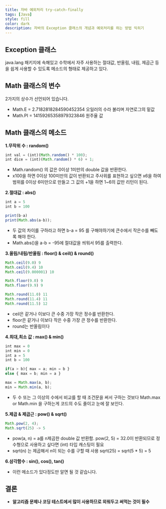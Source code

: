 ```yaml
---
title: 자바 예외처리 try-catch-finally
tags: [Java]
style: fill
color: dark
description: 자바의 Exception 클래스의 개념과 예외처리를 하는 방법 익히기
---
```


## Exception 클래스
java.lang 패키지에 속해있고 수학에서 자주 사용하는 절대값, 반올림, 내림, 제곱근 등을 쉽게 사용할 수 있도록 메소드의 형태로 제공하고 있다.

## Math 클래스의 변수
2가지의 상수가 선언되어 있습니다.
- Math.E = 2.7182818284590452354 오일러의 수라 불리며 자연로그의 밑값
- Math.PI = 14159265358979323846 원주율 값

## Math 클래스의 메소드
**1.무작위 수 : random()**
```javascript
int val = (int)(Math.random() * 100);
int dice = (int)(Math.random() * 6) + 1;
```
- Math.random() 의 값은 0이상 1미만의 double 값을 반환한다.
- x100을 하면 0이상 100미만의 값이 반환되고 주사위를 표현하고 싶으면 x6을 하여 범위를 0이상 6미만으로 만들고 그 값의 +1을 하면 1~6의 값만 리턴이 된다.

**2.절대값 : abs()**
```javascript
int a = 5
int b = 100

print(b-a)
print(Math.abs(a-b));
```
- 두 값의 차이를 구하라고 하면 b-a = 95 를 구해야하기에 큰수에서 작은수를 빼도록 해야 한다.
- Math.abs()을 a-b = -95에 절대값을 씌워서 95를 출력한다.

**3.올림/내림/반올림 : floor() & ceil() & round()**
```javascript
Math.ceil(9.0) 9
Math.ceil(9.4) 10
Math.ceil(9.000001) 10

Math.floor(9.0) 9
Math.floor(9.9) 9

Math.round(11.0) 11
Math.round(11.4) 11
Math.round(11.5) 12

```
- ceil은 같거나 이보다 큰 수중 가장 작은 정수를 반환한다.
- floor은 같거나 이보다 작은 수중 가장 큰 정수를 반환한다.
- round는 반올림이다

**4.최대,최소 값 : max() & min()**
```javascript
int max = 0
int min = 0
int a = 5
int b = 100

if(a > b){ max = a; min = b }
else { max = b; min = a }

max = Math.max(a, b);
min = Math.min(a, b);
```
- 두 수 또는 그 이상의 수에서 비교를 할 때 조건문을 써서 구하는 것보다 Math.max or Math.min 을 구하는게 코드의 수도 줄이고 눈에 잘 보인다.

**5.제곱 & 제곱근 : pow() & sqrt()**
```javascript
Math.pow(2, 4);
Math.sqrt(25) -> 5
```
- pow(a, n) = a를 n제곱한 double 값 반환함. pow(2, 5) = 32.0이 반환되므로 정수형으로 사용하고 싶다면 (int) 타입 캐스팅이 필요
- sqrt(n) 는 제곱해서 n이 되는 수를 구할 때 사용 sqrt(25) = sqrt(5 * 5) = 5

**6.삼각함수 : sin(), cos(), tan()**
- 이런 메소드가 있다정도만 알면 될 것 같습니다.

## 결론
- **알고리즘 문제나 코딩 테스트에서 많이 사용하므로 외워두고 써먹는 것이 필수**